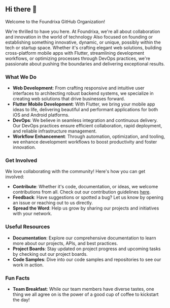 ## Hi there 👋

Welcome to the Foundrixa GitHub Organization!

We're thrilled to have you here. At Foundrixa, we're all about collaboration and innovation in the world of technology Also focused on founding or establishing something innovative, dynamic, or unique, possibly within the tech or startup space. Whether it's crafting elegant web solutions, building cross-platform mobile apps with Flutter, streamlining development workflows, or optimizing processes through DevOps practices, we're passionate about pushing the boundaries and delivering exceptional results.

### What We Do

- **Web Development**: From crafting responsive and intuitive user interfaces to architecting robust backend systems, we specialize in creating web solutions that drive businesses forward.
- **Flutter Mobile Development**: With Flutter, we bring your mobile app ideas to life, delivering beautiful and performant applications for both iOS and Android platforms.
- **DevOps**: We believe in seamless integration and continuous delivery. Our DevOps practices ensure efficient collaboration, rapid deployment, and reliable infrastructure management.
- **Workflow Enhancement**: Through automation, optimization, and tooling, we enhance development workflows to boost productivity and foster innovation.

### Get Involved

We love collaborating with the community! Here's how you can get involved:

- **Contribute**: Whether it's code, documentation, or ideas, we welcome contributions from all. Check out our contribution guidelines [here](CONTRIBUTING.md).
- **Feedback**: Have suggestions or spotted a bug? Let us know by opening an issue or reaching out to us directly.
- **Spread the Word**: Help us grow by sharing our projects and initiatives with your network.

### Useful Resources

- **Documentation**: Explore our comprehensive documentation to learn more about our projects, APIs, and best practices.
- **Project Boards**: Stay updated on project progress and upcoming tasks by checking out our project boards.
- **Code Samples**: Dive into our code samples and repositories to see our work in action.

### Fun Facts

- **Team Breakfast**: While our team members have diverse tastes, one thing we all agree on is the power of a good cup of coffee to kickstart the day!

<!-- Remember, you can do mighty things with the power of [Markdown](https://docs.github.com/github/writing-on-github/getting-started-with-writing-and-formatting-on-github/basic-writing-and-formatting-syntax). -->
